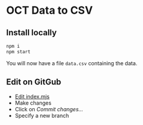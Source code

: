# OCT Data to CSV

## Install locally

```bash
npm i
npm start
```

You will now have a file `data.csv` containing the data.

## Edit on GitGub

- [Edit index.mjs](https://github.com/UN-OCHA/rw-api-to-csv/edit/main/index.mjs)
- Make changes
- Click on *Commit changes...*
- Specify a new branch
